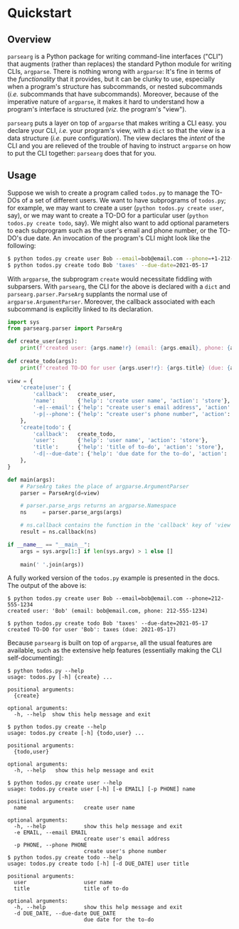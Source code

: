 # Quickstart

## Overview

`parsearg` is a Python package for writing command-line interfaces ("CLI")
that augments (rather than replaces) the standard Python module for writing
CLIs, `argparse`. There is nothing wrong with `argparse`: It's fine in terms of
the *functionality* that it provides, but it can be clunky to use, especially
when a program's structure has subcommands, or nested subcommands (*i.e.*
subcommands that have subcommands).  Moreover, because of the imperative
nature of `argparse`, it makes it hard to understand how a program's interface
is structured (*viz.* the program's "view").

`parsearg` puts a layer on top of `argparse` that makes writing a CLI easy. you
declare your CLI, *i.e.* your program's view, with a `dict` so that the view
is a data structure (*i.e.* pure configuration). The view declares the *intent* of
the CLI and you are relieved of the trouble of having to instruct `argparse`
on how to put the CLI together: `parsearg` does that for you.

## Usage

Suppose we wish to create a program called `todos.py` to manage the TO-DOs
of a set of different users. We want to have subprograms of `todos.py`; for
example, we may want to create a user (`python todos.py create user`, say),
or we may want to create a TO-DO for a particular user (`python todos.py
create todo`, say).  We might also want to add optional parameters to each
subprogram such as the user's email and phone number, or the TO-DO's 
due date. An invocation of the program's CLI might look like
the following:
```bash
$ python todos.py create user Bob --email=bob@email.com --phone=+1-212-555-1234
$ python todos.py create todo Bob 'taxes' --due-date=2021-05-17
```
With `argparse`, the subprogram `create` would necessitate fiddling
with subparsers.  With `parsearg`, the CLI for the above is declared
with a `dict` and `parsearg.parser.ParseArg` supplants the normal use of
`argparse.ArgumentParser`. Moreover, the callback associated with
each subcommand is explicitly linked to its declaration.

```python
import sys
from parsearg.parser import ParseArg

def create_user(args):
    print(f'created user: {args.name!r} (email: {args.email}, phone: {args.phone})')
    
def create_todo(args):
    print(f'created TO-DO for user {args.user!r}: {args.title} (due: {args.due_date})')
    
view = {
    'create|user': {
        'callback':   create_user,
        'name':       {'help': 'create user name', 'action': 'store'},
        '-e|--email': {'help': "create user's email address", 'action': 'store', 'default': ''},
        '-p|--phone': {'help': "create user's phone number", 'action': 'store', 'default': ''},
    },
    'create|todo': {
        'callback':   create_todo,
        'user':       {'help': 'user name', 'action': 'store'},
        'title':      {'help': 'title of to-do', 'action': 'store'},
        '-d|--due-date': {'help': 'due date for the to-do', 'action': 'store', 'default': None},
    },
}

def main(args):
    # ParseArg takes the place of argparse.ArgumentParser
    parser = ParseArg(d=view)

    # parser.parse_args returns an argparse.Namespace
    ns     = parser.parse_args(args)

    # ns.callback contains the function in the 'callback' key of 'view'
    result = ns.callback(ns)

if __name__ == "__main__":
    args = sys.argv[1:] if len(sys.argv) > 1 else []
    
    main(' '.join(args))
```

A fully worked version of the `todos.py` example is presented in the docs. The output
of the above is:
```
$ python todos.py create user Bob --email=bob@email.com --phone=212-555-1234
created user: 'Bob' (email: bob@email.com, phone: 212-555-1234)

$ python todos.py create todo Bob 'taxes' --due-date=2021-05-17
created TO-DO for user 'Bob': taxes (due: 2021-05-17)
```

Because `parsearg` is built on top of `argparse`, all the usual features
are available, such as the extensive help features (essentially
making the CLI self-documenting):
```
$ python todos.py --help
usage: todos.py [-h] {create} ...

positional arguments:
  {create}

optional arguments:
  -h, --help  show this help message and exit

$ python todos.py create --help
usage: todos.py create [-h] {todo,user} ...

positional arguments:
  {todo,user}

optional arguments:
  -h, --help   show this help message and exit

$ python todos.py create user --help
usage: todos.py create user [-h] [-e EMAIL] [-p PHONE] name

positional arguments:
  name                  create user name

optional arguments:
  -h, --help            show this help message and exit
  -e EMAIL, --email EMAIL
                        create user's email address
  -p PHONE, --phone PHONE
                        create user's phone number
$ python todos.py create todo --help
usage: todos.py create todo [-h] [-d DUE_DATE] user title

positional arguments:
  user                  user name
  title                 title of to-do

optional arguments:
  -h, --help            show this help message and exit
  -d DUE_DATE, --due-date DUE_DATE
                        due date for the to-do
```